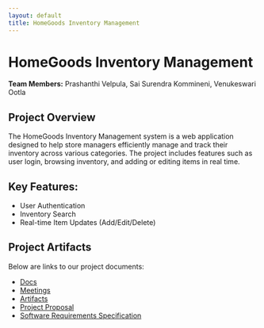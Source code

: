 ```yaml
---
layout: default
title: HomeGoods Inventory Management
---
```


# HomeGoods Inventory Management

**Team Members:** Prashanthi Velpula, Sai Surendra Kommineni, Venukeswari Ootla

## Project Overview
The HomeGoods Inventory Management system is a web application designed to help store managers efficiently manage and track their inventory across various categories. The project includes features such as user login, browsing inventory, and adding or editing items in real time.

## Key Features:
- User Authentication
- Inventory Search
- Real-time Item Updates (Add/Edit/Delete)

## Project Artifacts
Below are links to our project documents:
- [Docs](https://github.com/PrashanthiVelpula/GVSU-CIS641-InternationalTechies/tree/main/docs)
- [Meetings](https://github.com/PrashanthiVelpula/GVSU-CIS641-InternationalTechies/tree/main/meetings)
- [Artifacts](https://github.com/PrashanthiVelpula/GVSU-CIS641-InternationalTechies/tree/main/artifacts)
- [Project Proposal](https://github.com/PrashanthiVelpula/GVSU-CIS641-InternationalTechies/blob/main/docs/proposal-template.md)
- [Software Requirements Specification](https://github.com/PrashanthiVelpula/GVSU-CIS641-InternationalTechies/blob/main/docs/software_requirements_specification.md)

<!-- 
Visit the GitHub repository for the full project source code: [GitHub Repository]() -->
